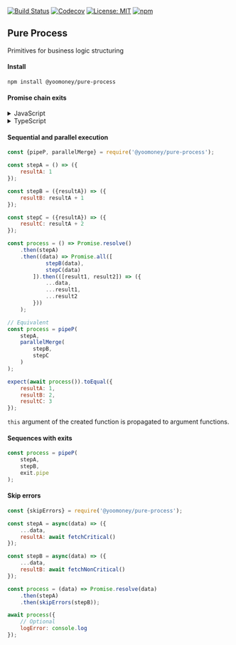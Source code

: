 [![Build Status](https://travis-ci.com/yoomoney/pure-process.svg?branch=master)](https://travis-ci.com/github/yoomoney/pure-process/branches)
[![Codecov](https://codecov.io/gh/yoomoney/pure-process/branch/master/graph/badge.svg)](https://codecov.io/gh/yoomoney/pure-process)
[![License: MIT](https://img.shields.io/badge/License-MIT-yellow.svg)](https://opensource.org/licenses/MIT)
[![npm](https://img.shields.io/npm/v/@yoomoney/pure-process)](https://www.npmjs.com/package/@yoomoney/pure-process)
## Pure Process

Primitives for business logic structuring

#### Install

```
npm install @yoomoney/pure-process
```

#### Promise chain exits

<details>
<summary>JavaScript</summary>

```javascript
const {exit} = require('@yoomoney/pure-process');

const EXIT_CODE = {
    needLogin: 'needLogin'
};

const getUser = async() => {
    const {user, latency} = await fetchUser();
    if (!user) {
        exit(EXIT_CODE.needLogin, {latency});
    }

    return user;
};

const getPosts = async(user) => ({
    posts: await fetchPosts(user.id)
});

const process = () => Promise.resolve()
    .then(getUser)
    .then(getPosts)
    .then(...exit());

const output = await process();

if (output.exitCode === EXIT_CODE.needLogin) {
    output.latency;
} else {
    output.exitCode; // main (default)
    output.posts;
}
```
</details>

<details>
<summary>TypeScript</summary>

```typescript
const {createExit} = require('@yoomoney/pure-process');

enum ExitCode {
    NeedLogin = 'NEED_LOGIN',
    NoPosts = 'NO_POSTS'
};

const exit = createExit<{
    exitCode: ExitCode.NeedLogin;
    latency: number;
} | {
    exitCode: ExitCode.NoPosts
}>();

const getUser = async() => {
    const {user, latency} = await fetchUser();
    if (!user) {
        exit(ExitCode.NeedLogin, {latency});
    }

    return user;
};

const getPosts = async(user: User) => ({
    posts: await fetchPosts(user.id)
});

const process = () => Promise.resolve()
    .then(getUser)
    .then(getPosts)
    .then(...exit());

const output = await process();

if (output.exitCode === ExitCode.NeedLogin) {
    output.latency;
} else {
    output.exitCode; // main (default)
    output.posts;
}
```
</details>

#### Sequential and parallel execution

```javascript
const {pipeP, parallelMerge} = require('@yoomoney/pure-process');

const stepA = () => ({
    resultA: 1
});

const stepB = ({resultA}) => ({
    resultB: resultA + 1
});

const stepC = ({resultA}) => ({
    resultC: resultA + 2
});

const process = () => Promise.resolve()
    .then(stepA)
    .then((data) => Promise.all([
            stepB(data),
            stepC(data)
        ]).then(([result1, result2]) => ({
            ...data,
            ...result1,
            ...result2
        }))
    );

// Equivalent
const process = pipeP(
    stepA,
    parallelMerge(
        stepB,
        stepC
    )
);

expect(await process()).toEqual({
    resultA: 1,
    resultB: 2,
    resultC: 3
});
```

`this` argument of the created function is propagated to argument functions.

#### Sequences with exits

```javascript
const process = pipeP(
    stepA,
    stepB,
    exit.pipe
);
```

#### Skip errors

```javascript
const {skipErrors} = require('@yoomoney/pure-process');

const stepA = async(data) => ({
    ...data,
    resultA: await fetchCritical()
});

const stepB = async(data) => ({
    ...data,
    resultB: await fetchNonCritical()
});

const process = (data) => Promise.resolve(data)
    .then(stepA)
    .then(skipErrors(stepB));

await process({
    // Optional
    logError: console.log
});
```
